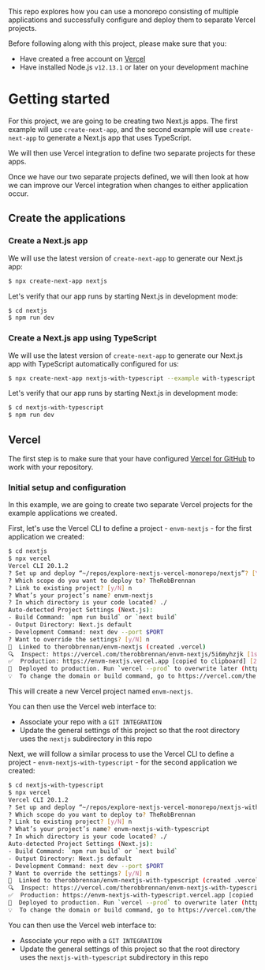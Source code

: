 This repo explores how you can use a monorepo consisting of multiple applications and successfully configure and deploy them to separate Vercel projects.

Before following along with this project, please make sure that you:

- Have created a free account on [Vercel](https://vercel.com/)
- Have installed Node.js `v12.13.1` or later on your development machine

# Getting started

For this project, we are going to be creating two Next.js apps. The first example will use `create-next-app`, and the second example will use `create-next-app` to generate a Next.js app that uses TypeScript.

We will then use Vercel integration to define two separate projects for these apps.

Once we have our two separate projects defined, we will then look at how we can improve our Vercel integration when changes to either application occur.

## Create the applications

### Create a Next.js app

We will use the latest version of `create-next-app` to generate our Next.js app:

```sh
$ npx create-next-app nextjs
```

Let's verify that our app runs by starting Next.js in development mode:

```sh
$ cd nextjs
$ npm run dev
```

### Create a Next.js app using TypeScript

We will use the latest version of `create-next-app` to generate our Next.js app with TypeScript automatically configured for us:

```sh
$ npx create-next-app nextjs-with-typescript --example with-typescript
```

Let's verify that our app runs by starting Next.js in development mode:

```sh
$ cd nextjs-with-typescript
$ npm run dev
```

## Vercel

The first step is to make sure that your have configured [Vercel for GitHub](https://vercel.com/docs/git-integrations/vercel-for-github) to work with your repository.

### Initial setup and configuration

In this example, we are going to create two separate Vercel projects for the example applications we created.

First, let's use the Vercel CLI to define a project - `envm-nextjs` - for the first application we created:

```sh
$ cd nextjs
$ npx vercel
Vercel CLI 20.1.2
? Set up and deploy “~/repos/explore-nextjs-vercel-monorepo/nextjs”? [Y/n] y
? Which scope do you want to deploy to? TheRobBrennan
? Link to existing project? [y/N] n
? What’s your project’s name? envm-nextjs
? In which directory is your code located? ./
Auto-detected Project Settings (Next.js):
- Build Command: `npm run build` or `next build`
- Output Directory: Next.js default
- Development Command: next dev --port $PORT
? Want to override the settings? [y/N] n
🔗  Linked to therobbrennan/envm-nextjs (created .vercel)
🔍  Inspect: https://vercel.com/therobbrennan/envm-nextjs/5i6myhzjk [1s]
✅  Production: https://envm-nextjs.vercel.app [copied to clipboard] [28s]
📝  Deployed to production. Run `vercel --prod` to overwrite later (https://vercel.link/2F).
💡  To change the domain or build command, go to https://vercel.com/therobbrennan/envm-nextjs/settings
```

This will create a new Vercel project named `envm-nextjs`.

You can then use the Vercel web interface to:

- Associate your repo with a `GIT INTEGRATION`
- Update the general settings of this project so that the root directory uses the `nextjs` subdirectory in this repo

Next, we will follow a similar process to use the Vercel CLI to define a project - `envm-nextjs-with-typescript` - for the second application we created:

```sh
$ cd nextjs-with-typescript
$ npx vercel
Vercel CLI 20.1.2
? Set up and deploy “~/repos/explore-nextjs-vercel-monorepo/nextjs-with-typescript”? [Y/n] y
? Which scope do you want to deploy to? TheRobBrennan
? Link to existing project? [y/N] n
? What’s your project’s name? envm-nextjs-with-typescript
? In which directory is your code located? ./
Auto-detected Project Settings (Next.js):
- Build Command: `npm run build` or `next build`
- Output Directory: Next.js default
- Development Command: next dev --port $PORT
? Want to override the settings? [y/N] n
🔗  Linked to therobbrennan/envm-nextjs-with-typescript (created .vercel)
🔍  Inspect: https://vercel.com/therobbrennan/envm-nextjs-with-typescript/hp7qdw8bo [966ms]
✅  Production: https://envm-nextjs-with-typescript.vercel.app [copied to clipboard] [35s]
📝  Deployed to production. Run `vercel --prod` to overwrite later (https://vercel.link/2F).
💡  To change the domain or build command, go to https://vercel.com/therobbrennan/envm-nextjs-with-typescript/settings
```

You can then use the Vercel web interface to:

- Associate your repo with a `GIT INTEGRATION`
- Update the general settings of this project so that the root directory uses the `nextjs-with-typescript` subdirectory in this repo
